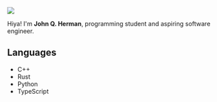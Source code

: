 <img src="https://c.tenor.com/WiwzBDVJYZMAAAAC/regular-show-rigby.gif"/>

Hiya! I'm **John Q. Herman**, programming student and aspiring software engineer.

## Languages

- C++
- Rust
- Python
- TypeScript
